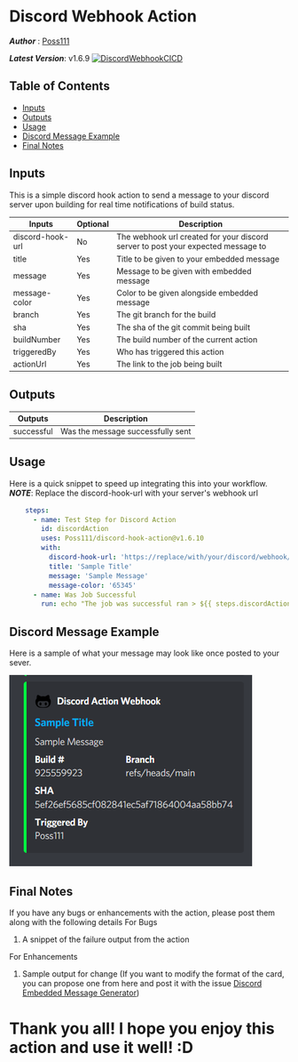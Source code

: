 # Discord Webhook Action

***Author***        : [Poss111](https://github.com/Poss111)

***Latest Version***: v1.6.9 [![DiscordWebhookCICD](https://github.com/Poss111/discord-hook-action/actions/workflows/main.yml/badge.svg?release=v1.6.9)](https://github.com/Poss111/discord-hook-action/actions/workflows/main.yml)

## Table of Contents
- [Inputs](#Inputs)  
- [Outputs](#Outputs)   
- [Usage](#Usage)   
- [Discord Message Example](#discord-message-example)   
- [Final Notes](#final-notes)

## Inputs

<a id="Inputs"></a>

This is a simple discord hook action to send a message to your discord server upon building for real time notifications of build status.

| Inputs | Optional | Description |
| -------- | ----------- | ------ |
| discord-hook-url | No | The webhook url created for your discord server to post your expected message to |
| title | Yes | Title to be given to your embedded message |
| message | Yes | Message to be given with embedded message |
| message-color | Yes | Color to be given alongside embedded message |
| branch | Yes | The git branch for the build |
| sha | Yes | The sha of the git commit being built |
| buildNumber | Yes | The build number of the current action | 
| triggeredBy | Yes | Who has triggered this action |
| actionUrl | Yes | The link to the job being built |

## Outputs

<a id="Outputs"></a>

| Outputs | Description |
| -------- | ------ |
| successful | Was the message successfully sent |

## Usage

<a id="Usage"></a>

Here is a quick snippet to speed up integrating this into your workflow. ***NOTE***: Replace the discord-hook-url with your server's webhook url
```yaml
    steps:
      - name: Test Step for Discord Action
        id: discordAction
        uses: Poss111/discord-hook-action@v1.6.10
        with:
          discord-hook-url: 'https://replace/with/your/discord/webhook/url'
          title: 'Sample Title'
          message: 'Sample Message'
          message-color: '65345'
      - name: Was Job Successful
        run: echo "The job was successful ran > ${{ steps.discordAction.outputs.successful }}"
```


## Discord Message Example

<a id="discord-message-example"></a>

Here is a sample of what your message may look like once posted to your sever.

![Sample Discord Embedded Message](SampleDiscordEmbeddedMessage.png)

## Final Notes

<a id="final-notes"></a>

If you have any bugs or enhancements with the action, please post them along with the following details
For Bugs
1. A snippet of the failure output from the action

For Enhancements
1. Sample output for change (If you want to modify the format of the card, you can propose one from here and post it with the issue [Discord Embedded Message Generator](https://cog-creators.github.io/discord-embed-sandbox))


# Thank you all! I hope you enjoy this action and use it well! :D

